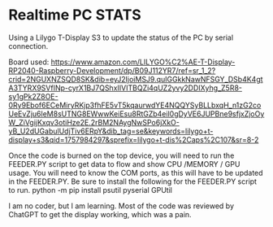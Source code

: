 # Realtime PC STATS
Using a Lilygo T-Display S3 to update the status of the PC by serial connection.

Board used: https://www.amazon.com/LILYGO%C2%AE-T-Display-RP2040-Raspberry-Development/dp/B09J112YR7/ref=sr_1_2?crid=2NGUXNZSQD8SK&dib=eyJ2IjoiMSJ9.quIGGkkNawNFSGY_DSb4K4gtA3TYRX9SVfINp-cyrX1BJ7QShxIIVITBQZi4qUZ2yvy2DDIXyhg_Z5R8-sy1gPk2Z8OE-0Ry9Ebof6ECeMiryRKjp3fhFE5vT5kqaurwdYE4NQQYSyBLLbxqH_n1zG2coUeEvZju6leM8sUTNG8EWwwKeiEsu8RtGZb4eil0gDyVE6JUPBne9sfjxZjoOyW_ZiVgijKxqv3otiHze2E.2rBM2NAygNwSPo6jXkO-yB_U2dUGabulUdjTiv6ERpY&dib_tag=se&keywords=lilygo+t-display+s3&qid=1757984297&sprefix=lilygo+t-dis%2Caps%2C107&sr=8-2

Once the code is burned on the top device, you will need to run the FEEDER.PY script to get data to flow and show CPU /MEMORY / GPU usage.
You will need to know the COM ports, as this will have to be updated in the FEEDER.PY.
Be sure to install the following for the FEEDER.PY script to run.
python -m pip install psutil pyserial GPUtil


I am no coder, but I am learning. Most of the code was reviewed by ChatGPT to get the display working, which was a pain.

